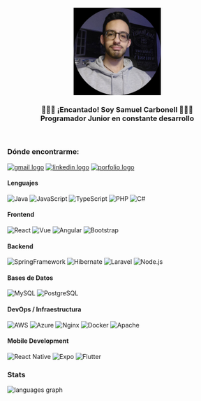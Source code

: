 <p align="center">
   <img align="center" width="200" src="https://github.com/SCrbnll/SCrbnllDev/blob/main/public/images/myself.jpg" />
   <h3 align="center">👨🏻‍💻 ¡Encantado! Soy Samuel Carbonell 👨🏻‍💻<br />Programador Junior en constante desarrollo</h3>
   <br />
</p>

<h3 align="left">Dónde encontrarme:</h3>
<div align="left">
   <a href="mailto:samuelcarbonell1203@gmail.com" target="blank"><img src="https://img.shields.io/static/v1?message=Gmail&logo=gmail&label=&color=D14836&logoColor=white&labelColor=&style=for-the-badge" height="35" alt="gmail logo"  /></a>
   <a href="https://linkedin.com/in/samuu-crbnll" target="blank"><img src="https://img.shields.io/static/v1?message=LinkedIn&logo=linkedin&label=&color=0077B5&logoColor=white&labelColor=&style=for-the-badge" height="35" alt="linkedin logo"/></a>
   <a href="https://scrbnll.github.io/SCrbnllDev/" target="blank"><img src="https://img.shields.io/static/v1?message=Porfolio&logo=files&label=&color=7600bc&logoColor=white&labelColor=&style=for-the-badge" height="35" alt="porfolio logo"  /></a>
   
</div>

<h4>Lenguajes</h4>
<p>
   <img alt="Java" src="https://img.shields.io/badge/Java-ED8B00?style=for-the-badge&logo=openjdk&logoColor=white&style=flat" />
   <img alt="JavaScript" src="https://img.shields.io/badge/JavaScript-F7DF1E?logo=javascript&logoColor=white&style=flat" />
   <img alt="TypeScript" src="https://img.shields.io/badge/TypeScript-3178C6?logo=typescript&logoColor=white&style=flat" />
   <img alt="PHP" src="https://img.shields.io/badge/PHP-777BB4?logo=php&logoColor=white&style=flat" />
   <img alt="C#" src="https://img.shields.io/badge/CSharp-556472?logo=sharp&logoColor=white&style=flat" />
</p>

<h4>Frontend</h4>
<p>
   <img alt="React" src="https://img.shields.io/badge/React-20232A?style=for-the-badge&logo=react&logoColor=61DAFB&style=flat" />
   <img alt="Vue" src="https://img.shields.io/badge/Vue.js-35495E?style=for-the-badge&logo=vue.js&logoColor=4FC08D&style=flat" />
   <img alt="Angular" src="https://img.shields.io/badge/Angular-c3002f?style=for-the-badge&logo=angular&logoColor=61DAFB&style=flat" />
   <img alt="Bootstrap" src="https://img.shields.io/badge/Bootstrap-7952B3?&logo=bootstrap&logoColor=white&style=flat"/>
</p>

<h4>Backend</h4>
<p>
   <img alt="SpringFramework" src="https://img.shields.io/badge/Spring Framework-007958?style=for-the-badge&logo=spring&logoColor=white&style=flat" />
   <img alt="Hibernate" src="https://img.shields.io/badge/Hibernate-5A5539?style=for-the-badge&logo=hibernate&logoColor=white&style=flat" />
   <img alt="Laravel" src="https://img.shields.io/badge/Laravel-FF2D20?style=for-the-badge&logo=laravel&logoColor=61DAFB&style=flat" />
   <img alt="Node.js" src="https://img.shields.io/badge/Node.js-43853D?style=for-the-badge&logo=node.js&logoColor=white&style=flat" />
</p>

<h4>Bases de Datos</h4>
<p>
   <img alt="MySQL" src="https://img.shields.io/badge/MySQL-00000F?style=for-the-badge&logo=mysql&logoColor=white&style=flat" />
   <img alt="PostgreSQL" src="https://img.shields.io/badge/PostgreSQL-316192?style=for-the-badge&logo=postgresql&logoColor=white&style=flat" />
</p>

<h4>DevOps / Infraestructura</h4>
<p>
   <img alt="AWS" src="https://img.shields.io/badge/AWS-232F3E?style=for-the-badge&logo=amazonwebservices&logoColor=white&style=flat" />
   <img alt="Azure" src="https://img.shields.io/badge/Microsoft Azure-07405E?style=for-the-badge&logo=microsoft-azure&logoColor=white&style=flat" />
   <img alt="Nginx" src="https://img.shields.io/badge/Nginx-009639?style=for-the-badge&logo=nginx&logoColor=white&style=flat" />
   <img alt="Docker" src="https://img.shields.io/badge/Docker-0db7ed?style=for-the-badge&logo=docker&logoColor=white&style=flat" />
   <img alt="Apache" src="https://img.shields.io/badge/Apache-800080?style=for-the-badge&logo=apache&logoColor=white&style=flat" />
</p>

<h4>Mobile Development</h4>
<p>
   <img alt="React Native" src="https://img.shields.io/badge/React_Native-20232A?style=for-the-badge&logo=react&logoColor=61DAFB&style=flat" />
   <img alt="Expo" src="https://img.shields.io/badge/Expo-1B1F23?style=for-the-badge&logo=expo&logoColor=white&style=flat" />
   <img alt="Flutter" src="https://img.shields.io/badge/Flutter-0553B1?style=for-the-badge&logo=flutter&logoColor=white&style=flat" />
</p>

<h3>Stats</h3>
<div align="left">
  <img src="https://github-readme-stats.vercel.app/api/top-langs?username=SCrbnll&locale=es&hide_title=false&layout=compact&card_width=320&langs_count=5&theme=tokyonight&hide_border=true&order=2" height="200" alt="languages graph"  />
</div>




###
 
